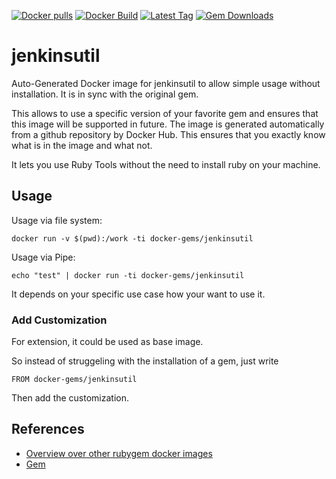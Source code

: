 [![Docker pulls](https://img.shields.io/docker/pulls/rubygem/jenkinsutil.svg)](https://hub.docker.com/r/rubygem/jenkinsutil/)
[![Docker Build](https://img.shields.io/docker/automated/rubygem/jenkinsutil.svg)](https://hub.docker.com/r/rubygem/jenkinsutil/)
[![Latest Tag](https://img.shields.io/github/tag/docker-rubygem/jenkinsutil.svg)](https://hub.docker.com/r/rubygem/jenkinsutil/)
[![Gem Downloads](https://img.shields.io/gem/dt/jenkinsutil.svg)](https://rubygems.org/gems/jenkinsutil/)
# jenkinsutil

Auto-Generated Docker image for jenkinsutil to allow simple usage without installation.
It is in sync with the original gem.

This allows to use a specific version of your favorite gem and ensures that this image will be supported in future.
The image is generated automatically from a github repository by Docker Hub.
This ensures that you exactly know what is in the image and what not.

It lets you use Ruby Tools without the need to install ruby on your machine.

## Usage

Usage via file system:

`docker run -v $(pwd):/work -ti docker-gems/jenkinsutil`

Usage via Pipe:

`echo "test" | docker run -ti docker-gems/jenkinsutil`

It depends on your specific use case how your want to use it.

### Add Customization

For extension, it could be used as base image.

So instead of struggeling with the installation of a gem, just write

`FROM docker-gems/jenkinsutil`

Then add the customization.

## References

 - [Overview over other rubygem docker images](https://github.com/thinkbot/docker-rubygem)
 - [Gem](https://rubygems.org/gems/jenkinsutil/)
